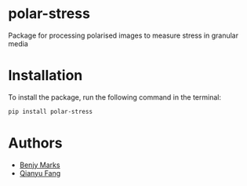 # polar-stress
Package for processing polarised images to measure stress in granular media

# Installation

To install the package, run the following command in the terminal:

```bash
pip install polar-stress
```

# Authors
- [Benjy Marks](benjy.marks@sydney.edu.au)
- [Qianyu Fang](qianyu.fang@sydney.edu.au)